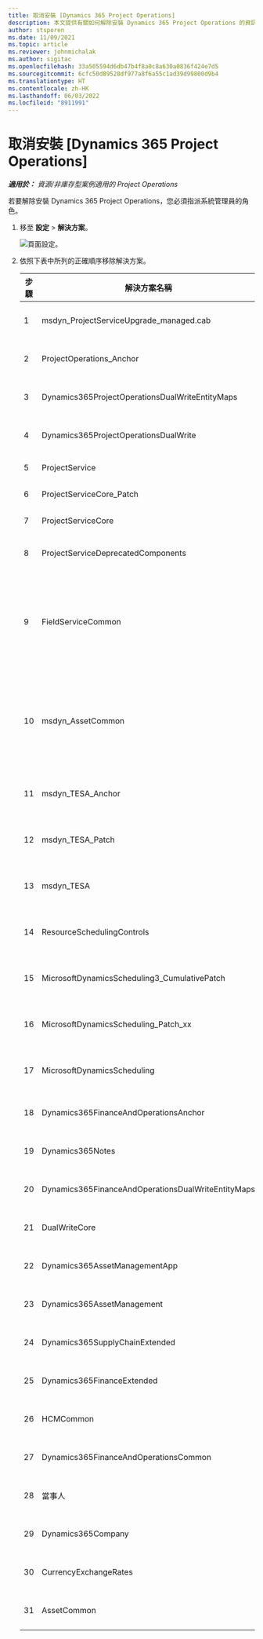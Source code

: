 ```yaml
---
title: 取消安裝 [Dynamics 365 Project Operations]
description: 本文提供有關如何解除安裝 Dynamics 365 Project Operations 的資訊。
author: stsporen
ms.date: 11/09/2021
ms.topic: article
ms.reviewer: johnmichalak
ms.author: sigitac
ms.openlocfilehash: 33a505594d6db47b4f8a0c8a630a0836f424e7d5
ms.sourcegitcommit: 6cfc50d89528df977a8f6a55c1ad39d99800d9b4
ms.translationtype: HT
ms.contentlocale: zh-HK
ms.lasthandoff: 06/03/2022
ms.locfileid: "8911991"
---
```

# <a name="uninstall-dynamics-365-project-operations"></a>取消安裝 [Dynamics 365 Project Operations] 

_**適用於：** 資源/非庫存型案例適用的 Project Operations_

若要解除安裝 Dynamics 365 Project Operations，您必須指派系統管理員的角色。

1. 移至 **設定** > **解決方案**。

    ![頁面設定。](./media/uninstall-proj-ops-solutions.png)
  
2. 依照下表中所列的正確順序移除解決方案。 

    | 步驟 | 解決方案名稱                                    | 附註                                                                                         |
    |------|----------------------------------------------------|----------------------------------------------------------------------------------------------|
    | 1 | msdyn_ProjectServiceUpgrade_managed.cab            | 如果找不到，請略過此解決方案。                                                            |
    | 2 | ProjectOperations_Anchor                           | 如果找不到，請略過此解決方案。                                                            |
    | 3 | Dynamics365ProjectOperationsDualWriteEntityMaps    | 如果找不到，請略過此解決方案。                                                            |
    | 4 | Dynamics365ProjectOperationsDualWrite              | 如果找不到，請略過此解決方案。                                                            |
    | 5 | ProjectService                                     | 沒有其他附註。                                                                         |
    | 6 | ProjectServiceCore_Patch                           | 沒有其他附註。                                                                         |
    | 7 | ProjectServiceCore                                 | 沒有其他附註。                                                                         |
    | 8 | ProjectServiceDeprecatedComponents                 | 如果找不到，請略過此解決方案。                                                            |
    | 9 | FieldServiceCommon                                 | 使用 Dynamics 365 Finance 或 Dynamics 365 Supply Chain Management 進行雙動寫入時需要。   |
    | 10 | msdyn_AssetCommon                                  | 使用 Dynamics 365 Finance 或 Dynamics 365 Supply Chain Management 進行雙動寫入時需要。   |
    | 11 | msdyn_TESA_Anchor                                  | Dynamics 365 Field Service 需要。                                                     |
    | 12 | msdyn_TESA_Patch                                   | Dynamics 365 Field Service 需要。                                                     |
    | 13 | msdyn_TESA                                         | Dynamics 365 Field Service 需要。                                                     |
    | 14 | ResourceSchedulingControls                         | Dynamics 365 Field Service 需要。                                                     |
    | 15 | MicrosoftDynamicsScheduling3_CumulativePatch       | Dynamics 365 Field Service 需要。                                                     |
    | 16 | MicrosoftDynamicsScheduling_Patch_xx               | Dynamics 365 Field Service 需要。                                                     |
    | 17 | MicrosoftDynamicsScheduling                        | Dynamics 365 Field Service 需要。                                                     |
    | 18 | Dynamics365FinanceAndOperationsAnchor              | 如果找不到，請略過此解決方案。                                                            |
    | 19 | Dynamics365Notes                                   | 如果找不到，請略過此解決方案。                                                            |
    | 20 | Dynamics365FinanceAndOperationsDualWriteEntityMaps | 如果找不到，請略過此解決方案。                                                            |
    | 21 | DualWriteCore                                      | 如果找不到，請略過此解決方案。                                                            |
    | 22 | Dynamics365AssetManagementApp                      | 如果找不到，請略過此解決方案。                                                            |
    | 23 | Dynamics365AssetManagement                         | 如果找不到，請略過此解決方案。                                                            |
    | 24 | Dynamics365SupplyChainExtended                     | 如果找不到，請略過此解決方案。                                                            |
    | 25 | Dynamics365FinanceExtended                         | 如果找不到，請略過此解決方案。                                                            |
    | 26 | HCMCommon                                          | 如果找不到，請略過此解決方案。                                                            |
    | 27 | Dynamics365FinanceAndOperationsCommon              | 如果找不到，請略過此解決方案。                                                            |
    | 28 | 當事人                                              | 如果找不到，請略過此解決方案。                                                            |
    | 29 | Dynamics365Company                                 | 如果找不到，請略過此解決方案。                                                            |
    | 30 | CurrencyExchangeRates                              | 如果找不到，請略過此解決方案。                                                            |
    | 31 | AssetCommon                                        | 如果找不到，請略過此解決方案。                                                            |
